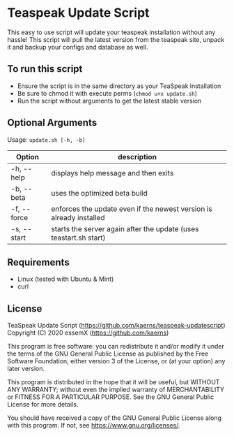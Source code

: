 # Teaspeak Update Script

This easy to use script will update your teaspeak installation without any hassle!
This script will pull the latest version from the teaspeak site, unpack it and backup your configs and database as well.


## To run this script

* Ensure the script is in the same directory as your TeaSpeak installation
* Be sure to chmod it with execute perms (`chmod u+x update.sh`)
* Run the script without arguments to get the latest stable version


## Optional Arguments

Usage: `update.sh [-h, -b]`

| Option        | description                                                         |
| ------------- | ------------------------------------------------------------------- |
| -h, --help    | displays help message and then exits                                |
| -b, --beta    | uses the optimized beta build                                       |
| -f, --force   | enforces the update even if the newest version is already installed |
| -s, --start   | starts the server again after the update (uses teastart.sh start)   |


## Requirements

* Linux (tested with Ubuntu & Mint)
* curl


## License

TeaSpeak Update Script (https://github.com/kaerns/teaspeak-updatescript)
Copyright (C) 2020 essemX (https://github.com/kaerns)

This program is free software: you can redistribute it and/or modify it under the terms of the GNU General Public License as published by the Free Software Foundation, either version 3 of the License, or (at your option) any later version.

This program is distributed in the hope that it will be useful, but WITHOUT ANY WARRANTY; without even the implied warranty of MERCHANTABILITY or FITNESS FOR A PARTICULAR PURPOSE. See the GNU General Public License for more details.

You should have received a copy of the GNU General Public License along with this program. If not, see <https://www.gnu.org/licenses/>.

